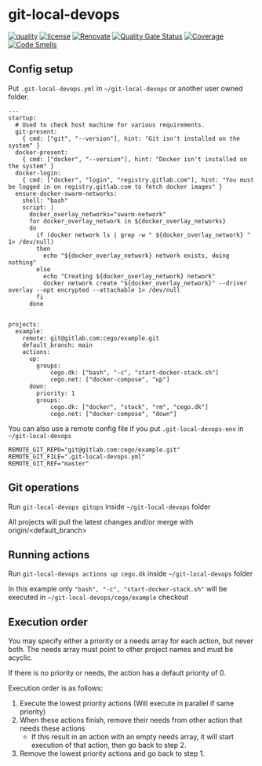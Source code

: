 # git-local-devops

[![quality](https://img.shields.io/github/workflow/status/cego/git-local-devops/Quality)](https://github.com/cego/git-local-devops/actions)
[![license](https://img.shields.io/github/license/cego/git-local-devops)](https://npmjs.org/package/git-local-devops)
[![Renovate](https://img.shields.io/badge/renovate-enabled-brightgreen.svg)](https://renovatebot.com)
[![Quality Gate Status](https://sonarcloud.io/api/project_badges/measure?project=cego_git-local-devops&metric=alert_status)](https://sonarcloud.io/dashboard?id=cego_git-local-devops)
[![Coverage](https://sonarcloud.io/api/project_badges/measure?project=cego_git-local-devops&metric=coverage)](https://sonarcloud.io/dashboard?id=cego_git-local-devops)
[![Code Smells](https://sonarcloud.io/api/project_badges/measure?project=cego_git-local-devops&metric=code_smells)](https://sonarcloud.io/dashboard?id=cego_git-local-devops)

## Config setup

Put `.git-local-devops.yml` in `~/git-local-devops` or another user owned folder.

```
---
startup:
  # Used to check host machine for various requirements.
  git-present:
    { cmd: ["git", "--version"], hint: "Git isn't installed on the system" }
  docker-present:
    { cmd: ["docker", "--version"], hint: "Docker isn't installed on the system" }
  docker-login:
    { cmd: ["docker", "login", "registry.gitlab.com"], hint: "You must be logged in on registry.gitlab.com to fetch docker images" }
  ensure-docker-swarm-networks:
    shell: "bash"
    script: |
      docker_overlay_networks="swarm-network"
      for docker_overlay_network in ${docker_overlay_networks}
      do
        if (docker network ls | grep -w " ${docker_overlay_network} " 1> /dev/null)
        then
          echo "${docker_overlay_network} network exists, doing nothing"
        else
          echo "Creating ${docker_overlay_network} network"
          docker network create "${docker_overlay_network}" --driver overlay --opt encrypted --attachable 1> /dev/null
        fi
      done


projects:
  example:
    remote: git@gitlab.com:cego/example.git
    default_branch: main
    actions:
      up:
        groups:
            cego.dk: ["bash", "-c", "start-docker-stack.sh"]
            cego.net: ["docker-compose", "up"]
      down:
        priority: 1
        groups:
            cego.dk: ["docker", "stack", "rm", "cego.dk"]
            cego.net: ["docker-compose", "down"]
```

You can also use a remote config file if you put `.git-local-devops-env` in `~/git-local-devops`

```
REMOTE_GIT_REPO="git@gitlab.com:cego/example.git"
REMOTE_GIT_FILE=".git-local-devops.yml"
REMOTE_GIT_REF="master"
```

## Git operations

Run `git-local-devops gitops` inside `~/git-local-devops` folder

All projects will pull the latest changes and/or merge with origin/<default_branch>

## Running actions

Run `git-local-devops actions up cego.dk` inside `~/git-local-devops` folder

In this example only `"bash", "-c", "start-docker-stack.sh"` will be executed in `~/git-local-devops/cego/example` checkout

## Execution order

You may specify either a priority or a needs array for each action, but never both.
The needs array must point to other project names and must be acyclic.

If there is no priority or needs, the action has a default priority of 0.

Execution order is as follows:

1. Execute the lowest priority actions (Will execute in parallel if same priority)
2. When these actions finish, remove their needs from other action that needs these actions
   - If this result in an action with an empty needs array, it will start execution of that action, then go back to step 2.
3. Remove the lowest priority actions and go back to step 1.
